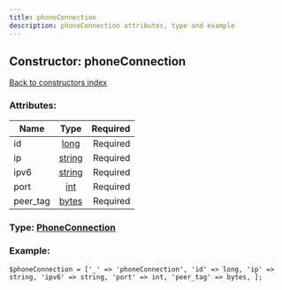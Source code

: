 ```yaml
---
title: phoneConnection
description: phoneConnection attributes, type and example
---
```

## Constructor: phoneConnection  
[Back to constructors index](index.md)



### Attributes:

| Name     |    Type       | Required |
|----------|:-------------:|---------:|
|id|[long](../types/long.md) | Required|
|ip|[string](../types/string.md) | Required|
|ipv6|[string](../types/string.md) | Required|
|port|[int](../types/int.md) | Required|
|peer\_tag|[bytes](../types/bytes.md) | Required|



### Type: [PhoneConnection](../types/PhoneConnection.md)


### Example:

```
$phoneConnection = ['_' => 'phoneConnection', 'id' => long, 'ip' => string, 'ipv6' => string, 'port' => int, 'peer_tag' => bytes, ];
```  

